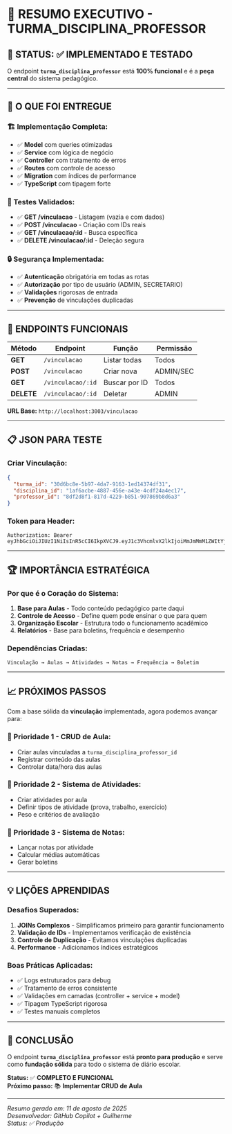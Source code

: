 # 🎯 **RESUMO EXECUTIVO - TURMA_DISCIPLINA_PROFESSOR**

## 📍 **STATUS: ✅ IMPLEMENTADO E TESTADO**

O endpoint **`turma_disciplina_professor`** está **100% funcional** e é a **peça central** do sistema pedagógico.

---

## 🚀 **O QUE FOI ENTREGUE**

### **🏗️ Implementação Completa:**
- ✅ **Model** com queries otimizadas
- ✅ **Service** com lógica de negócio
- ✅ **Controller** com tratamento de erros
- ✅ **Routes** com controle de acesso
- ✅ **Migration** com índices de performance
- ✅ **TypeScript** com tipagem forte

### **🧪 Testes Validados:**
- ✅ **GET /vinculacao** - Listagem (vazia e com dados)
- ✅ **POST /vinculacao** - Criação com IDs reais
- ✅ **GET /vinculacao/:id** - Busca específica
- ✅ **DELETE /vinculacao/:id** - Deleção segura

### **🔒 Segurança Implementada:**
- ✅ **Autenticação** obrigatória em todas as rotas
- ✅ **Autorização** por tipo de usuário (ADMIN, SECRETARIO)
- ✅ **Validações** rigorosas de entrada
- ✅ **Prevenção** de vinculações duplicadas

---

## 🎯 **ENDPOINTS FUNCIONAIS**

| Método | Endpoint | Função | Permissão |
|--------|----------|--------|-----------|
| **GET** | `/vinculacao` | Listar todas | Todos |
| **POST** | `/vinculacao` | Criar nova | ADMIN/SEC |
| **GET** | `/vinculacao/:id` | Buscar por ID | Todos |
| **DELETE** | `/vinculacao/:id` | Deletar | ADMIN |

**URL Base:** `http://localhost:3003/vinculacao`

---

## 📋 **JSON PARA TESTE**

### **Criar Vinculação:**
```json
{
  "turma_id": "30d6bc8e-5b97-4da7-9163-1ed14374df31",
  "disciplina_id": "1af6acbe-4887-456e-a43e-4cdf24a4ec17",
  "professor_id": "8df2d8f1-817d-4229-b851-907869b8d6a3"
}
```

### **Token para Header:**
```
Authorization: Bearer eyJhbGciOiJIUzI1NiIsInR5cCI6IkpXVCJ9.eyJ1c3VhcmlvX2lkIjoiMmJmMmM1ZWItYjdlZC00MmQ3LTk2ZTctY2IyMjliMGRjYzcyIiwidGlwb191c3VhcmlvX2lkIjoiYWRtaW4iLCJub21lX3VzdWFyaW8iOiJHdWlsaGVybWUiLCJpYXQiOjE3NTQ5MzU3NTYsImV4cCI6MTc1NDk2NDU1Nn0.i34uHlDaX2Q7BR8zgEZrMylHd284t2b3oGzYP9YR_VM
```

---

## 🏆 **IMPORTÂNCIA ESTRATÉGICA**

### **Por que é o Coração do Sistema:**
1. **Base para Aulas** - Todo conteúdo pedagógico parte daqui
2. **Controle de Acesso** - Define quem pode ensinar o que para quem
3. **Organização Escolar** - Estrutura todo o funcionamento acadêmico
4. **Relatórios** - Base para boletins, frequência e desempenho

### **Dependências Criadas:**
```
Vinculação → Aulas → Atividades → Notas → Frequência → Boletim
```

---

## 📈 **PRÓXIMOS PASSOS**

Com a base sólida da **vinculação** implementada, agora podemos avançar para:

### **🎯 Prioridade 1 - CRUD de Aula:**
- Criar aulas vinculadas a `turma_disciplina_professor_id`
- Registrar conteúdo das aulas
- Controlar data/hora das aulas

### **🎯 Prioridade 2 - Sistema de Atividades:**
- Criar atividades por aula
- Definir tipos de atividade (prova, trabalho, exercício)
- Peso e critérios de avaliação

### **🎯 Prioridade 3 - Sistema de Notas:**
- Lançar notas por atividade
- Calcular médias automáticas
- Gerar boletins

---

## 💡 **LIÇÕES APRENDIDAS**

### **Desafios Superados:**
1. **JOINs Complexos** - Simplificamos primeiro para garantir funcionamento
2. **Validação de IDs** - Implementamos verificação de existência
3. **Controle de Duplicação** - Evitamos vinculações duplicadas
4. **Performance** - Adicionamos índices estratégicos

### **Boas Práticas Aplicadas:**
- ✅ Logs estruturados para debug
- ✅ Tratamento de erros consistente
- ✅ Validações em camadas (controller + service + model)
- ✅ Tipagem TypeScript rigorosa
- ✅ Testes manuais completos

---

## 🎉 **CONCLUSÃO**

O endpoint **`turma_disciplina_professor`** está **pronto para produção** e serve como **fundação sólida** para todo o sistema de diário escolar.

**Status:** ✅ **COMPLETO E FUNCIONAL**  
**Próximo passo:** 📚 **Implementar CRUD de Aula**

---

*Resumo gerado em: 11 de agosto de 2025*  
*Desenvolvedor: GitHub Copilot + Guilherme*  
*Status: ✅ Produção*
